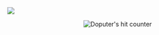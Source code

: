 <a href="https://github.com/devxb/gitanimals">
  
<img src="https://render.gitanimals.org/farms/doputer"/>

</a>

<p align="center">

<img src="https://hits.seeyoufarm.com/api/count/incr/badge.svg?url=https%3A%2F%2Fgithub.com%2Fdoputer&count_bg=%2379C83D&title_bg=%23555555&icon=ghostery.svg&icon_color=%23FFFFFF&title=hits&edge_flat=false" alt="Doputer's hit counter" />

</p>
